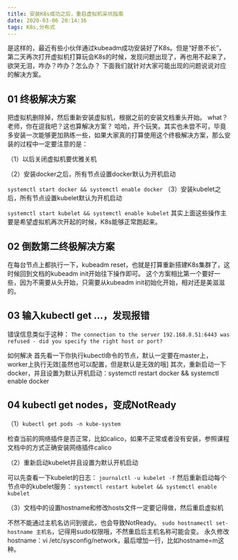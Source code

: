 ```yaml
---
title: 安装K8s成功之后，重启虚拟机采坑指南
date: 2020-03-06 20:14:36
tags: K8s,分布式
---
```


是这样的，最近有些小伙伴通过kubeadm成功安装好了K8s。但是“好景不长”，第二天再次打开虚拟机打算玩会K8s的时候，发现问题出现了，再也用不起来了，欲哭无泪，咋办？咋办？怎么办？
下面我们就针对大家可能出现的问题说说对应的解决方案。

## 01 终极解决方案

把虚拟机删除掉，然后重新安装虚拟机，根据之前的安装文档重头开始。
what？老师，你在逗我吧？这也算解决方案？
哈哈，开个玩笑。其实也未尝不可，毕竟多安装一次能够更加熟练一些，如果大家真的打算使用这个终极解决方案，那么安装的过程中一定要注意的是：

（1）以后关闭虚拟机要优雅关机

（2）安装docker之后，所有节点设置docker默认为开机启动

`systemctl start docker && systemctl enable docker`
（3）安装kubelet之后，所有节点设置kubelet默认为开机启动

`systemctl start kubelet && systemctl enable kubelet`
其实上面这些操作主要是希望虚拟机再次开起的时候，K8s能够正常跑起来。

## 02 倒数第二终极解决方案
在每台节点上都执行一下，kubeadm reset，也就是打算重新搭建K8s集群了，这时候回到文档的kubeadm init开始往下操作即可。
这个方案相比第一个要好一些，因为不需要从头开始，只需要从kubeadm init初始化开始，相对还是美滋滋的。

## 03 输入kubectl get …，发现报错
错误信息类似于这种：
`The connection to the server 192.168.8.51:6443 was refused - did you specify the right host or port?`

如何解决
首先看一下你执行kubectl命令的节点，默认一定要在master上，worker上执行无效[虽然也可以配置，但是默认是无效的哦]
其次，重新启动一下docker，并且设置为默认开机启动：systemctl restart docker && systemctl enable docker

## 04 kubectl get nodes，变成NotReady
（1）`kubectl get pods -n kube-system`

检查当前的网络插件是否正常，比如calico，如果不正常或者没有安装，参照课程文档中的方式正确安装网络插件calico

（2）重新启动kubelet并且设置为默认开机启动

可以先查看一下kubelet的日志：
`journalctl -u kubelet -f`
然后重新启动每个节点中的kubelet服务：
`systemctl restart kubelet && systemctl enable kubelet`

（3）文档中的设置hostname和修改hosts文件一定要记得做，然后重启虚拟机

不然不能通过主机名访问到彼此，也会导致NotReady。
`sudo hostnamectl set-hostname 主机名`，记得用sudo权限哦，不然重启后主机名称可能会变。
永久修改hostname：vi /etc/sysconfig/network，最后增加一行，比如hostname=m这种。
